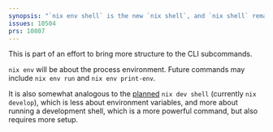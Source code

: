 ```yaml
---
synopsis: "`nix env shell` is the new `nix shell`, and `nix shell` remains an accepted alias"
issues: 10504
prs: 10807
---
```


This is part of an effort to bring more structure to the CLI subcommands.

`nix env` will be about the process environment.
Future commands may include `nix env run` and `nix env print-env`.

It is also somewhat analogous to the [planned](https://github.com/NixOS/nix/issues/10504) `nix dev shell` (currently `nix develop`), which is less about environment variables, and more about running a development shell, which is a more powerful command, but also requires more setup.
